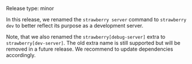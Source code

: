 Release type: minor

In this release, we renamed the `strawberry server` command to `strawberry dev`
to better reflect its purpose as a development server.

Note, that we also renamed the `strawberry[debug-server]` extra to
`strawberry[dev-server]`. The old extra name is still supported but will be
removed in a future release. We recommend to update dependencies accordingly.
